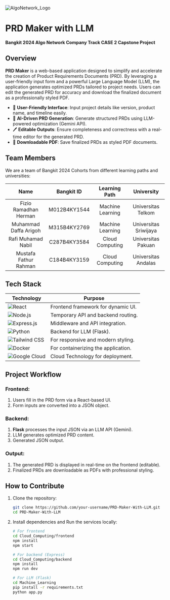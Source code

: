 ![AlgoNetwork_Logo](https://github.com/user-attachments/assets/850d4b52-0f01-4bc9-a650-d55226d4e26d)

# **PRD Maker with LLM**  
**Bangkit 2024 Algo Network Company Track CASE 2 Capstone Project**

## **Overview**
**PRD Maker** is a web-based application designed to simplify and accelerate the creation of Product Requirements Documents (PRD). By leveraging a user-friendly input form and a powerful Large Language Model (LLM), the application generates optimized PRDs tailored to project needs. Users can edit the generated PRD for accuracy and download the finalized document as a professionally styled PDF.

- 🌟 **User-Friendly Interface**: Input project details like version, product name, and timeline easily.  
- 🤖 **AI-Driven PRD Generation**: Generate structured PRDs using LLM-powered optimization (Gemini API).  
- 🖊 **Editable Outputs**: Ensure completeness and correctness with a real-time editor for the generated PRD.  
- 📄 **Downloadable PDF**: Save finalized PRDs as styled PDF documents.  

## **Team Members**
We are a team of Bangkit 2024 Cohorts from different learning paths and universities:

| **Name**                | **Bangkit ID**  | **Learning Path**   | **University**           |
|:-----------------------:|:---------------:|:-------------------:|:------------------------:|
| Fizio Ramadhan Herman   | M012B4KY1544    | Machine Learning    | Universitas Telkom       |
| Muhammad Daffa Arigoh   | M315B4KY2769    | Machine Learning    | Universitas Sriwijaya    |
| Rafi Muhamad Nabil      | C287B4KY3584    | Cloud Computing     | Universitas Pakuan       |
| Mustafa Fathur Rahman   | C184B4KY3159    | Cloud Computing     | Universitas Andalas      |

## **Tech Stack**

| **Technology**        | **Purpose**                                  |
|-----------------------|---------------------------------------------|
| ![React](https://img.shields.io/badge/React-61DAFB?style=for-the-badge&logo=react&logoColor=black) | Frontend framework for dynamic UI.  |
| ![Node.js](https://img.shields.io/badge/Node.js-339933?style=for-the-badge&logo=node.js&logoColor=white) | Temporary API and backend routing.  |
| ![Express.js](https://img.shields.io/badge/Express.js-000000?style=for-the-badge&logo=express&logoColor=white) | Middleware and API integration.     |
| ![Python](https://img.shields.io/badge/Python-3776AB?style=for-the-badge&logo=python&logoColor=white) | Backend for LLM (Flask).            |
| ![Tailwind CSS](https://img.shields.io/badge/TailwindCSS-38B2AC?style=for-the-badge&logo=tailwind-css&logoColor=white) | For responsive and modern styling.  |
| ![Docker](https://img.shields.io/badge/Docker-2496ED?style=for-the-badge&logo=docker&logoColor=white) | For containerizing the application. |
| ![Google Cloud](https://img.shields.io/badge/Google_Cloud-4285F4?style=for-the-badge&logo=google-cloud&logoColor=white) | Cloud Technology for deployment.       |

## **Project Workflow**

### **Frontend**:
1. Users fill in the PRD form via a React-based UI.
2. Form inputs are converted into a JSON object.

### **Backend**:
1. **Flask** processes the input JSON via an LLM API (Gemini).
2. LLM generates optimized PRD content.
3. Generated JSON output.

### **Output**:
1. The generated PRD is displayed in real-time on the frontend (editable).
2. Finalized PRDs are downloadable as PDFs with professional styling.

## **How to Contribute**
1. Clone the repository:
   ```bash
   git clone https://github.com/your-username/PRD-Maker-With-LLM.git
   cd PRD-Maker-With-LLM
2. Install dependencies and Run the services locally:
   ```bash
   # For frontend
   cd Cloud_Computing/frontend
   npm install
   npm start

   # For backend (Express)
   cd Cloud_Computing/backend
   npm install
   npm run dev

   # For LLM (Flask)
   cd Machine_Learning
   pip install -r requirements.txt
   python app.py
